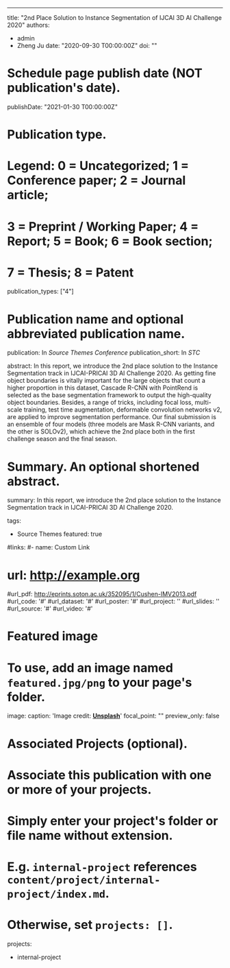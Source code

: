 ---
title: "2nd Place Solution to Instance Segmentation of IJCAI 3D AI Challenge 2020"
authors:
- admin
- Zheng Ju
date: "2020-09-30 T00:00:00Z"
doi: ""

# Schedule page publish date (NOT publication's date).
publishDate: "2021-01-30 T00:00:00Z"

# Publication type.
# Legend: 0 = Uncategorized; 1 = Conference paper; 2 = Journal article;
# 3 = Preprint / Working Paper; 4 = Report; 5 = Book; 6 = Book section;
# 7 = Thesis; 8 = Patent
publication_types: ["4"]

# Publication name and optional abbreviated publication name.
publication: In *Source Themes Conference*
publication_short: In *STC*

abstract: In this report, we introduce the 2nd place solution to the Instance Segmentation track in IJCAI-PRICAI 3D AI Challenge 2020. As getting fine object boundaries is vitally important for the large objects that count a higher proportion in this dataset, Cascade R-CNN with PointRend is selected as the base segmentation framework to output the high-quality object boundaries. Besides, a range of tricks, including focal loss, multi-scale training, test time augmentation, deformable convolution networks v2, are applied to improve segmentation performance. Our final submission is an ensemble of four models (three models are Mask R-CNN
variants, and the other is SOLOv2), which achieve the 2nd place both in the first challenge season and the final season.

# Summary. An optional shortened abstract.
summary: In this report, we introduce the 2nd place solution to the Instance Segmentation track in IJCAI-PRICAI 3D AI Challenge 2020.

tags:
- Source Themes
featured: true

#links:
#- name: Custom Link
#  url: http://example.org
#url_pdf: http://eprints.soton.ac.uk/352095/1/Cushen-IMV2013.pdf
#url_code: '#'
#url_dataset: '#'
#url_poster: '#'
#url_project: ''
#url_slides: ''
#url_source: '#'
#url_video: '#'

# Featured image
# To use, add an image named `featured.jpg/png` to your page's folder. 
image:
  caption: 'Image credit: [**Unsplash**](https://unsplash.com/photos/pLCdAaMFLTE)'
  focal_point: ""
  preview_only: false

# Associated Projects (optional).
#   Associate this publication with one or more of your projects.
#   Simply enter your project's folder or file name without extension.
#   E.g. `internal-project` references `content/project/internal-project/index.md`.
#   Otherwise, set `projects: []`.
projects:
- internal-project




